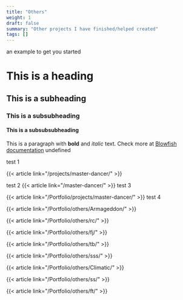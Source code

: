 ```yaml
---
title: "Others"
weight: 1
draft: false
summary: "Other projects I have finished/helped created"
tags: []
---
```

 an example to get you started
# This is a heading
## This is a subheading
### This is a subsubheading
#### This is a subsubsubheading
This is a paragraph with **bold** and *italic* text.
Check more at [Blowfish documentation](https://blowfish.page/)
undefined

test 1

{{< article link="/projects/master-dancer/" >}} 

test 2
{{< article link="/master-dancer/" >}} 
test 3

{{< article link="/Portfolio/projects/master-dancer/" >}} 
test 4

{{< article link="/Portfolio/others/Armageddon/" >}} 

{{< article link="/Portfolio/others/rc/" >}} 

{{< article link="/Portfolio/others/fj/" >}}

{{< article link="/Portfolio/others/tb/" >}} 

{{< article link="/Portfolio/others/sss/" >}} 

{{< article link="/Portfolio/others/Climatic/" >}} 

{{< article link="/Portfolio/others/ss/" >}} 

{{< article link="/Portfolio/others/ft/" >}}
